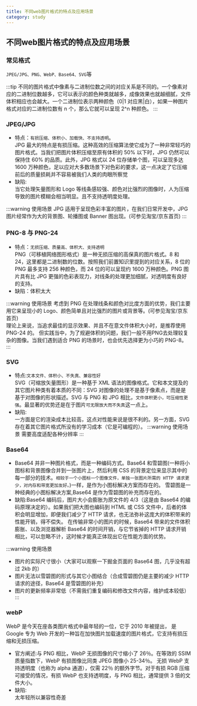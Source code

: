 ```yaml
---
title: 不同web图片格式的特点及应用场景
category: study
---
```


## 不同web图片格式的特点及应用场景

### 常见格式

`JPEG/JPG、PNG、WebP、Base64、SVG`等

:::tip
不同的图片格式中像素与二进制位数之间的对应关系是不同的。一个像素对应的二进制位数越多，它可以表示的颜色种类就越多，成像效果也就越细腻，文件体积相应也会越大。一个二进制位表示两种颜色（0|1 对应黑|白），如果一种图片格式对应的二进制位数有 n 个，那么它就可以呈现 2^n 种颜色。
:::

### JPEG/JPG

- 特点：`有损压缩、体积小、加载快、不支持透明`。  
JPG 最大的特点是有损压缩。这种高效的压缩算法使它成为了一种非常轻巧的图片格式。当我们把图片体积压缩至原有体积的 50% 以下时，JPG 仍然可以保持住 60% 的品质。此外，JPG 格式以 24 位存储单个图，可以呈现多达 1600 万种颜色，足以应对大多数场景下对色彩的要求，这一点决定了它压缩前后的质量损耗并不容易被我们人类的肉眼所察觉  
- 缺陷:  
当它处理矢量图形和 Logo 等线条感较强、颜色对比强烈的图像时，人为压缩导致的图片模糊会相当明显。且不支持透明度处理。

:::warning 使用场景
JPG 适用于呈现色彩丰富的图片，在我们日常开发中，JPG 图片经常作为大的背景图、轮播图或 Banner 图出现。(可参见淘宝/京东首页)
:::

### PNG-8 与 PNG-24

- 特点：`无损压缩、质量高、体积大、支持透明`  
PNG（可移植网络图形格式）是一种无损压缩的高保真的图片格式。8 和 24，这里都是二进制数的位数。按照我们前置知识里提到的对应关系，8 位的 PNG 最多支持 256 种颜色，而 24 位的可以呈现约 1600 万种颜色。PNG 图片具有比 JPG 更强的色彩表现力，对线条的处理更加细腻，对透明度有良好的支持。
- 缺陷：体积太大

:::warning 使用场景
考虑到 PNG 在处理线条和颜色对比度方面的优势，我们主要用它来呈现小的 Logo、颜色简单且对比强烈的图片或背景等。(可参见淘宝/京东首页)  
理论上来说，当追求最佳的显示效果、并且不在意文件体积大小时，是推荐使用 PNG-24 的。
但实践当中，为了规避体积的问题，我们一般不用PNG去处理较复杂的图像。当我们遇到适合 PNG 的场景时，也会优先选择更为小巧的 PNG-8。
:::

### SVG

- 特点:`文本文件、体积小、不失真、兼容性好`  
SVG（可缩放矢量图形）是一种基于 XML 语法的图像格式。它和本文提及的其它图片种类有着本质的不同：SVG 对图像的处理不是基于像素点，而是是基于对图像的形状描述。SVG 与 PNG 和 JPG 相比，`文件体积更小，可压缩性更强`。最显著的优势还是在于图片`可无限放大而不失真`这一点上。
- 缺陷:    
一方面是它的渲染成本比较高，这点对性能来说是很不利的。另一方面，SVG 存在着其它图片格式所没有的学习成本（它是可编程的）。
:::warning 使用场景
需要高度适配各种分辨率
:::

### Base64

- Base64 并非一种图片格式，而是一种编码方式。Base64 和雪碧图(一种将小图标和背景图像合并到一张图片上，然后利用 CSS 的背景定位来显示其中的每一部分的技术。`相较于一个小图标一个图像文件，单独一张图片所需的 HTTP 请求更少，对内存和带宽更加友好。`)一样，是作为小图标解决方案而存在的。
雪碧图是一种经典的小图标解决方案,Base64 是作为雪碧图的补充而存在的。
- 缺陷:Base64 编码后，图片大小会膨胀为原文件的 4/3（这是由 Base64 的编码原理决定的）。如果我们把大图也编码到 HTML 或 CSS 文件中，后者的体积会明显增加，即便我们减少了 HTTP 请求，也无法弥补这庞大的体积带来的性能开销，得不偿失。
在传输非常小的图片的时候，Base64 带来的文件体积膨胀、以及浏览器解析 Base64 的时间开销，与它节省掉的 HTTP 请求开销相比，可以忽略不计，这时候才能真正体现出它在性能方面的优势。

:::warning 使用场景
- 图片的实际尺寸很小（大家可以观察一下掘金页面的 Base64 图，几乎没有超过 2kb 的）
- 图片无法以雪碧图的形式与其它小图结合（合成雪碧图仍是主要的减少 HTTP 请求的途径，Base64 是雪碧图的补充）
- 图片的更新频率非常低（不需我们重复编码和修改文件内容，维护成本较低）
:::

### webP
WebP 是今天在座各类图片格式中最年轻的一位，它于 2010 年被提出， 是 Google 专为 Web 开发的一种旨在加快图片加载速度的图片格式，它支持有损压缩和无损压缩。
- 官方阐述:与 PNG 相比，WebP 无损图像的尺寸缩小了 26％。在等效的 SSIM 质量指数下，WebP 有损图像比同类 JPEG 图像小 25-34％。 无损 WebP 支持透明度（也称为 alpha 通道），仅需 22％ 的额外字节。对于有损 RGB 压缩可接受的情况，有损 WebP 也支持透明度，与 PNG 相比，通常提供 3 倍的文件大小。
- 缺陷:  
太年轻所以兼容性奇差